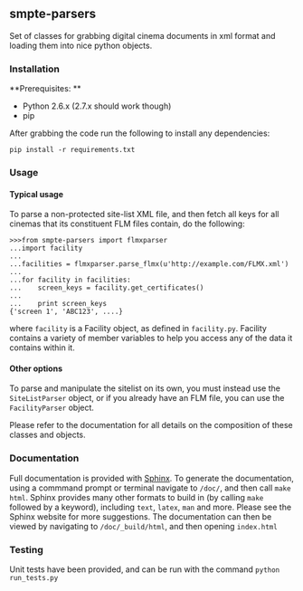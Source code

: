 ## smpte-parsers

Set of classes for grabbing digital cinema documents in xml format and loading them into nice python objects.

### Installation

**Prerequisites: **

* Python 2.6.x (2.7.x should work though)
* pip

After grabbing the code run the following to install any dependencies:

```
pip install -r requirements.txt
```

### Usage

#### Typical usage

To parse a non-protected site-list XML file, and then fetch all keys for all cinemas that its constituent FLM files contain, do the following:

    >>>from smpte-parsers import flmxparser
    ...import facility
    ...
    ...facilities = flmxparser.parse_flmx(u'http://example.com/FLMX.xml')
    ...
    ...for facility in facilities:
    ...    screen_keys = facility.get_certificates()
    ...
    ...    print screen_keys
    {'screen 1', 'ABC123', ....}

where `facility` is a Facility object, as defined in `facility.py`. Facility contains a variety of member variables to help you access any of the data it contains within it.

#### Other options

To parse and manipulate the sitelist on its own, you must instead use the `SiteListParser` object, or if you already have an FLM file, you can use the `FacilityParser` object.

Please refer to the documentation for all details on the composition of these classes and objects.



### Documentation

Full documentation is provided with [Sphinx](http://sphinx-doc.org/). To generate the documentation, using a commmand prompt or terminal navigate to `/doc/`, and then call `make html`. Sphinx provides many other formats to build in (by calling `make` followed by a keyword), including `text`, `latex`, `man` and more. Please see the Sphinx website for more suggestions. The documentation can then be viewed by navigating to `/doc/_build/html`, and then opening `index.html`


### Testing

Unit tests have been provided, and can be run with the command `python run_tests.py`